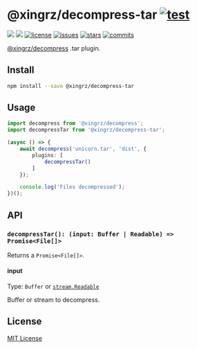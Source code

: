 @xingrz/decompress-tar [![test](https://github.com/xingrz/decompress-tar/actions/workflows/test.yml/badge.svg)](https://github.com/xingrz/decompress-tar/actions/workflows/test.yml)
==========

[![][npm-version]][npm-url] [![][npm-downloads]][npm-url] [![license][license-img]][license-url] [![issues][issues-img]][issues-url] [![stars][stars-img]][stars-url] [![commits][commits-img]][commits-url]

[@xingrz/decompress](https://github.com/xingrz/decompress) .tar plugin.

## Install

```sh
npm install --save @xingrz/decompress-tar
```

## Usage

```ts
import decompress from '@xingrz/decompress';
import decompressTar from '@xingrz/decompress-tar';

(async () => {
	await decompress('unicorn.tar', 'dist', {
		plugins: [
			decompressTar()
		]
	});

	console.log('Files decompressed');
})();
```

## API

### `decompressTar(): (input: Buffer | Readable) => Promise<File[]>`

Returns a `Promise<File[]>`.

#### input

Type: `Buffer` or [`stream.Readable`](https://nodejs.org/dist/latest-v16.x/docs/api/stream.html#class-streamreadable)

Buffer or stream to decompress.

## License

[MIT License](LICENSE)

[npm-version]: https://img.shields.io/npm/v/@xingrz/decompress-tar.svg?style=flat-square
[npm-downloads]: https://img.shields.io/npm/dm/@xingrz/decompress-tar.svg?style=flat-square
[npm-url]: https://www.npmjs.com/package/@xingrz/decompress-tar
[license-img]: https://img.shields.io/github/license/xingrz/decompress-tar?style=flat-square
[license-url]: LICENSE
[issues-img]: https://img.shields.io/github/issues/xingrz/decompress-tar?style=flat-square
[issues-url]: https://github.com/xingrz/decompress-tar/issues
[stars-img]: https://img.shields.io/github/stars/xingrz/decompress-tar?style=flat-square
[stars-url]: https://github.com/xingrz/decompress-tar/stargazers
[commits-img]: https://img.shields.io/github/last-commit/xingrz/decompress-tar?style=flat-square
[commits-url]: https://github.com/xingrz/decompress-tar/commits/master
